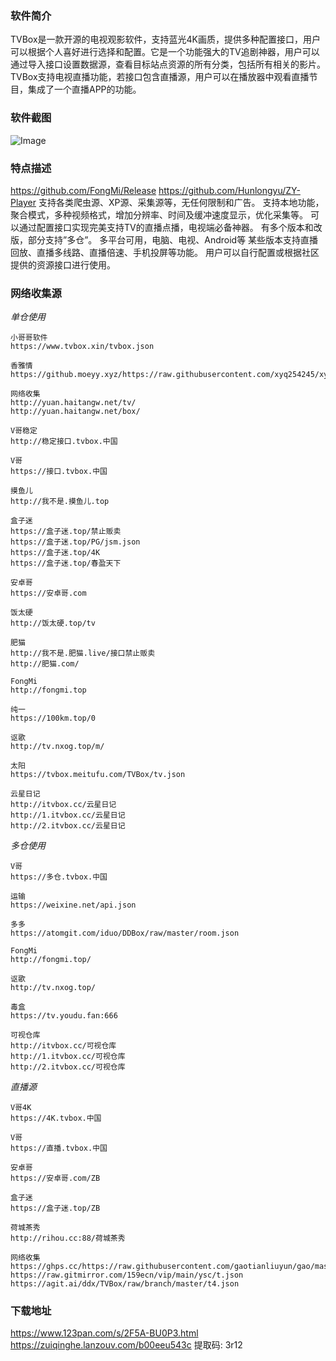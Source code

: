 ### 软件简介
TVBox是一款开源的电视观影软件，支持蓝光4K画质，提供多种配置接口，用户可以根据个人喜好进行选择和配置。它是一个功能强大的TV追剧神器，用户可以通过导入接口设置数据源，查看目标站点资源的所有分类，包括所有相关的影片。TVBox支持电视直播功能，若接口包含直播源，用户可以在播放器中观看直播节目，集成了一个直播APP的功能。

### 软件截图
![Image](https://cdn.jsdelivr.net/gh/zuidashi/zuidashi.github.io@main/static/images/TVBox.png)

### 特点描述
https://github.com/FongMi/Release
https://github.com/Hunlongyu/ZY-Player
支持各类爬虫源、XP源、采集源等，无任何限制和广告。
支持本地功能，聚合模式，多种视频格式，增加分辨率、时间及缓冲速度显示，优化采集等。
可以通过配置接口实现完美支持TV的直播点播，电视端必备神器。
有多个版本和改版，部分支持”多仓”。
多平台可用，电脑、电视、Android等
某些版本支持直播回放、直播多线路、直播倍速、手机投屏等功能。
用户可以自行配置或根据社区提供的资源接口进行使用。

### 网络收集源
*单仓使用*
```
小哥哥软件
https://www.tvbox.xin/tvbox.json

香雅情
https://github.moeyy.xyz/https://raw.githubusercontent.com/xyq254245/xyqonlinerule/main/XYQTVBox.json

网络收集
http://yuan.haitangw.net/tv/
http://yuan.haitangw.net/box/

V哥稳定
http://稳定接口.tvbox.中国
 
V哥
https://接口.tvbox.中国
 
摸鱼儿
http://我不是.摸鱼儿.top
 
盒子迷
https://盒子迷.top/禁止贩卖
https://盒子迷.top/PG/jsm.json
https://盒子迷.top/4K
https://盒子迷.top/春盈天下
 
安卓哥
https://安卓哥.com
 
饭太硬
http://饭太硬.top/tv
 
肥猫
http://我不是.肥猫.live/接口禁止贩卖
http://肥猫.com/
 
FongMi
http://fongmi.top
 
纯一
https://100km.top/0
 
讴歌
http://tv.nxog.top/m/
 
太阳
https://tvbox.meitufu.com/TVBox/tv.json
 
云星日记
http://itvbox.cc/云星日记
http://1.itvbox.cc/云星日记
http://2.itvbox.cc/云星日记
```

*多仓使用*
```
V哥
https://多仓.tvbox.中国
 
运输
https://weixine.net/api.json
 
多多
https://atomgit.com/iduo/DDBox/raw/master/room.json
 
FongMi
http://fongmi.top/
 
讴歌
http://tv.nxog.top/
 
毒盒
https://tv.youdu.fan:666
 
可视仓库
http://itvbox.cc/可视仓库
http://1.itvbox.cc/可视仓库
http://2.itvbox.cc/可视仓库
```

*直播源*
```
V哥4K
https://4K.tvbox.中国
 
V哥
https://直播.tvbox.中国
 
安卓哥
https://安卓哥.com/ZB
 
盒子迷
https://盒子迷.top/ZB

荷城茶秀
http://rihou.cc:88/荷城茶秀

网络收集
https://ghps.cc/https://raw.githubusercontent.com/gaotianliuyun/gao/master/XYQ.json
https://raw.gitmirror.com/159ecn/vip/main/ysc/t.json
https://agit.ai/ddx/TVBox/raw/branch/master/t4.json
```

### 下载地址
https://www.123pan.com/s/2F5A-BU0P3.html
https://zuiqinghe.lanzouv.com/b00eeu543c         提取码: 3r12